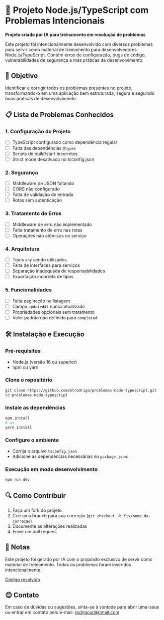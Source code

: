 # 🐛 Projeto Node.js/TypeScript com Problemas Intencionais

**Projeto criado por IA para treinamento em resolução de problemas**

Este projeto foi intencionalmente desenvolvido com diversos problemas para servir como material de treinamento para desenvolvedores Node.js/TypeScript. Contém erros de configuração, bugs de código, vulnerabilidades de segurança e más práticas de desenvolvimento.

## 🎯 Objetivo

Identificar e corrigir todos os problemas presentes no projeto, transformando-o em uma aplicação bem estruturada, segura e seguindo boas práticas de desenvolvimento.

## 📋 Lista de Problemas Conhecidos

### 1. Configuração do Projeto
- [ ] TypeScript configurado como dependência regular
- [ ] Falta das dependências `@types`
- [ ] Scripts de build/start incorretos
- [ ] Strict mode desativado no tsconfig.json

### 2. Segurança
- [ ] Middleware de JSON faltando
- [ ] CORS não configurado
- [ ] Falta de validação de entrada
- [ ] Rotas sem autenticação

### 3. Tratamento de Erros
- [ ] Middleware de erro não implementado
- [ ] Falta tratamento de erro nas rotas
- [ ] Operações não atômicas no serviço

### 4. Arquitetura
- [ ] Tipos `any` sendo utilizados
- [ ] Falta de interfaces para serviços
- [ ] Separação inadequada de responsabilidades
- [ ] Exportação incorreta de tipos

### 5. Funcionalidades
- [ ] Falta paginação na listagem
- [ ] Campo `updatedAt` nunca atualizado
- [ ] Propriedades opcionais sem tratamento
- [ ] Valor padrão não definido para `completed`

## 🛠️ Instalação e Execução

### Pré-requisitos
- Node.js (versão 16 ou superior)
- npm ou yarn

### Clone o repositório
```bash
git clone https://github.com/mtrodrigo/problemas-node-typescript.git
cd problemas-node-typescript
```

### Instale as dependências
```bash
npm install
# ou
yarn install
```

### Configure o ambiente
- Corrija o arquivo `tsconfig.json`
- Adicione as dependências necessárias no `package.json`:

### Execução em modo desenvolvimento
```bash
npm run dev
```

## 🔍 Como Contribuir

1. Faça um fork do projeto
2. Crie uma branch para sua correção (`git checkout -b fix/nome-da-correcao`)
3. Documente as alterações realizadas
4. Envie um pull request

## 📝 Notas

Este projeto foi gerado por IA com o propósito exclusivo de servir como material de treinamento. Todos os problemas foram inseridos intencionalmente.

[Código resolvido](https://github.com/mtrodrigo/problemas-node-typescript/tree/Resolu%C3%A7%C3%A3o-dos-problemas)

## 😊 Contato

Em caso de dúvidas ou sugestões, sinta-se à vontade para abrir uma issue ou entrar em contato pelo e-mail: [rodrigour@gmail.com](rodrigour@gmail.com)